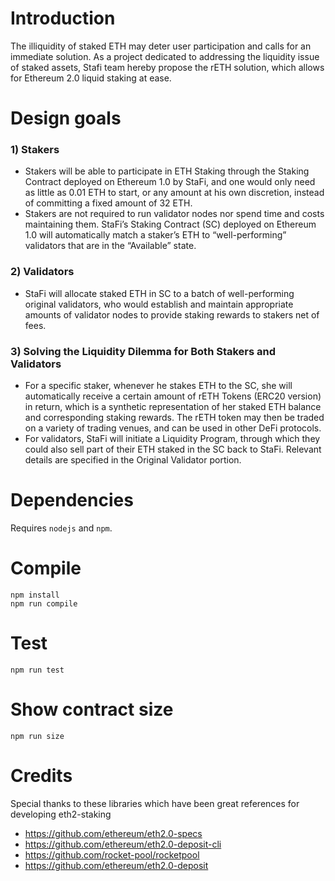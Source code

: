 # Introduction
The illiquidity of staked ETH may deter user participation and calls for an immediate solution. As a project dedicated to addressing the liquidity issue of staked assets, Stafi team hereby propose the rETH solution, which allows for Ethereum 2.0 liquid staking at ease.

# Design goals

### 1) Stakers
- Stakers will be able to participate in ETH Staking through the Staking Contract deployed on Ethereum 1.0 by StaFi, and one would only need as little as 0.01 ETH to start, or any amount at his own discretion, instead of committing a fixed amount of 32 ETH.
- Stakers are not required to run validator nodes nor spend time and costs maintaining them. StaFi’s Staking Contract (SC) deployed on Ethereum 1.0 will automatically match a staker’s ETH to “well-performing” validators that are in the “Available” state.

### 2) Validators
- StaFi will allocate staked ETH in SC to a batch of well-performing original validators, who would establish and maintain appropriate amounts of validator nodes to provide staking rewards to stakers net of fees.

### 3) Solving the Liquidity Dilemma for Both Stakers and Validators
- For a specific staker, whenever he stakes ETH to the SC, she will automatically receive a certain amount of rETH Tokens (ERC20 version) in return, which is a synthetic representation of her staked ETH balance and corresponding staking rewards. The rETH token may then be traded on a variety of trading venues, and can be used in other DeFi protocols.
- For validators, StaFi will initiate a Liquidity Program, through which they could also sell part of their ETH staked in the SC back to StaFi. Relevant details are specified in the Original Validator portion.

# Dependencies

Requires `nodejs` and `npm`.

# Compile

```
npm install
npm run compile
```

# Test

```
npm run test
```

# Show contract size

```
npm run size
```

# Credits
Special thanks to these libraries which have been great references for developing eth2-staking

- https://github.com/ethereum/eth2.0-specs
- https://github.com/ethereum/eth2.0-deposit-cli
- https://github.com/rocket-pool/rocketpool
- https://github.com/ethereum/eth2.0-deposit